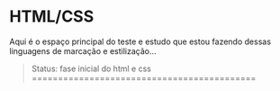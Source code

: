 <h1>HTML/CSS</h1>
<p>Aqui é o espaço principal do teste e estudo que estou fazendo dessas linguagens de marcação e estilização...</p>

> Status: fase inicial do html e css
===========================================

